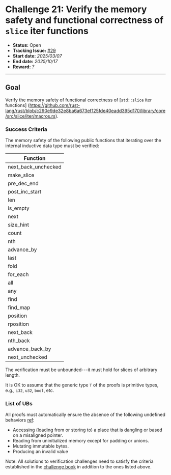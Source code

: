 # Challenge 21: Verify the memory safety and functional correctness of `slice` iter functions

- **Status:** Open
- **Tracking Issue:** [#29](https://github.com/model-checking/verify-rust-std/issues/29)
- **Start date:** *2025/03/07*
- **End date:** *2025/10/17*
- **Reward:** *?*

-------------------


## Goal

Verify the memory safety of functional correctness of [`std::slice` iter functions] (https://github.com/rust-lang/rust/blob/c290e9de32e8ba6a673ef125fde40eadd395d170/library/core/src/slice/iter/macros.rs).


### Success Criteria

The memory safety of the following public functions that iterating over the internal inductive data type must be verified:

| Function |
|---------|
|next_back_unchecked| 
|make_slice| 
|pre_dec_end|
|post_inc_start| 
|len|
|is_empty|
|next|
|size_hint| 
|count| 
|nth| 
|advance_by| 
|last| 
|fold| 
|for_each| 
|all| 
|any| 
|find| 
|find_map| 
|position| 
|rposition| 
|next_back| 
|nth_back| 
|advance_back_by| 
|next_unchecked| 


The verification must be unbounded---it must hold for slices of arbitrary length.

It is OK to assume that the generic type `T` of the proofs is primitive types, e.g., `i32`, `u32`, `bool`, etc.

### List of UBs

All proofs must automatically ensure the absence of the following undefined behaviors [ref](https://github.com/rust-lang/reference/blob/142b2ed77d33f37a9973772bd95e6144ed9dce43/src/behavior-considered-undefined.md):

* Accessing (loading from or storing to) a place that is dangling or based on a misaligned pointer.
* Reading from uninitialized memory except for padding or unions.
* Mutating immutable bytes.
* Producing an invalid value


Note: All solutions to verification challenges need to satisfy the criteria established in the [challenge book](../general-rules.md)
in addition to the ones listed above.

